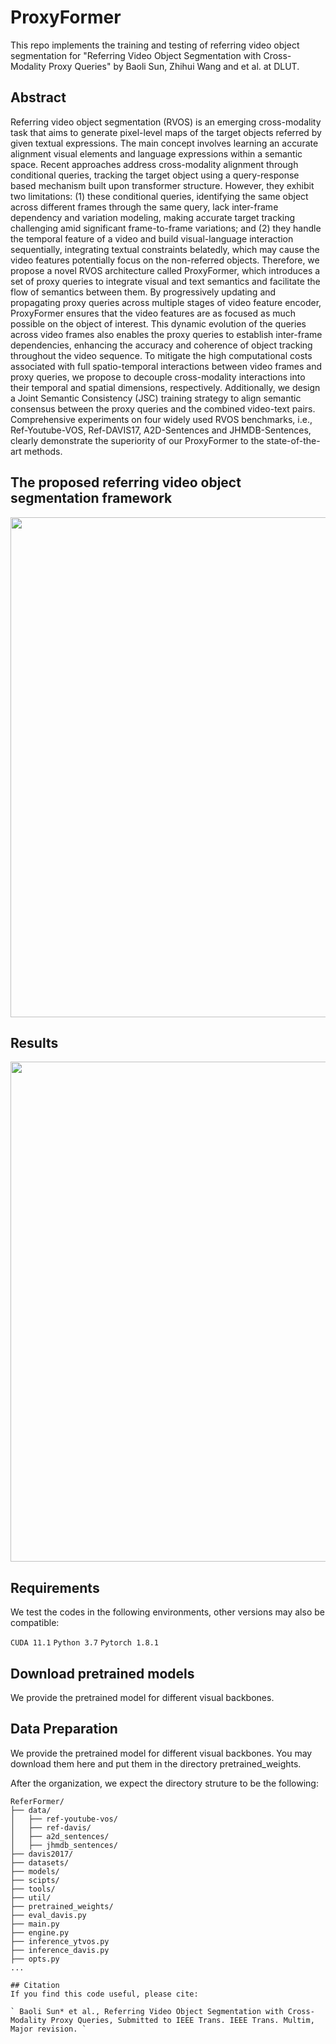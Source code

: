 # ProxyFormer
This repo implements the training and testing of referring video object segmentation  for "Referring Video Object Segmentation with Cross-Modality Proxy Queries" by Baoli Sun, Zhihui Wang and et al. at DLUT.



## Abstract
Referring video object segmentation (RVOS) is an emerging cross-modality task that aims to generate pixel-level maps of the target objects referred by given textual expressions. The main concept involves learning an accurate alignment visual elements and language expressions within a semantic space. Recent approaches address cross-modality alignment through conditional queries, tracking  the target object using a query-response based mechanism built upon transformer structure. However, they exhibit two limitations: (1) these conditional queries, identifying the same object across different frames through the same query, lack inter-frame dependency and variation modeling, making accurate target tracking challenging amid significant frame-to-frame variations; and (2) they handle the temporal feature of a video and build visual-language interaction sequentially, integrating textual constraints belatedly,  which may cause the video features potentially focus on the non-referred objects. Therefore, we propose a novel RVOS architecture called ProxyFormer, which introduces a set of proxy queries to integrate visual and text semantics and facilitate the flow of semantics between them. By progressively updating and propagating proxy queries across multiple stages of video feature encoder, ProxyFormer ensures that the video features are as focused as much possible on the object of interest. This dynamic evolution of the queries across video frames also enables the proxy queries to establish inter-frame dependencies, enhancing the accuracy and coherence of object tracking throughout the video sequence. To mitigate the high computational costs associated with full spatio-temporal interactions between video frames and proxy queries, we propose to decouple cross-modality interactions into their temporal and spatial dimensions, respectively. 
Additionally, we design a Joint Semantic Consistency (JSC) training strategy to align semantic consensus between the proxy queries and the combined video-text pairs.
Comprehensive experiments on four widely used RVOS benchmarks, i.e., Ref-Youtube-VOS, Ref-DAVIS17, A2D-Sentences and JHMDB-Sentences, clearly demonstrate the superiority of our ProxyFormer to the state-of-the-art methods.


## The proposed referring video object segmentation framework
<p align="center"><img src="network.pdf" width="800"/></p>

## Results
<p align="center"><img src="result1.jpg" width="800"/></p>



## Requirements
We test the codes in the following environments, other versions may also be compatible:

` CUDA 11.1 `
` Python 3.7 `
` Pytorch 1.8.1 `

## Download pretrained models

We provide the pretrained model for different visual backbones.

## Data Preparation

We provide the pretrained model for different visual backbones. You may download them here and put them in the directory pretrained_weights.

After the organization, we expect the directory struture to be the following:

```
ReferFormer/
├── data/
│   ├── ref-youtube-vos/
│   ├── ref-davis/
│   ├── a2d_sentences/
│   ├── jhmdb_sentences/
├── davis2017/
├── datasets/
├── models/
├── scipts/
├── tools/
├── util/
├── pretrained_weights/
├── eval_davis.py
├── main.py
├── engine.py
├── inference_ytvos.py
├── inference_davis.py
├── opts.py
...

## Citation 
If you find this code useful, please cite:

` Baoli Sun* et al., Referring Video Object Segmentation with Cross-Modality Proxy Queries, Submitted to IEEE Trans. IEEE Trans. Multim, Major revision. `




